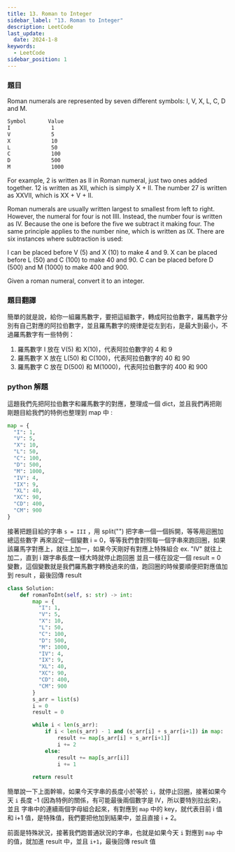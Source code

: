 ```yaml
---
title: 13. Roman to Integer
sidebar_label: "13. Roman to Integer"
description: LeetCode
last_update:
  date: 2024-1-8
keywords:
  - LeetCode  
sidebar_position: 1
---
```


### 題目

Roman numerals are represented by seven different symbols: I, V, X, L, C, D and M.

```md
Symbol       Value
I             1
V             5
X             10
L             50
C             100
D             500
M             1000
```

For example, 2 is written as II in Roman numeral, just two ones added together. 12 is written as XII, which is simply X + II. The number 27 is written as XXVII, which is XX + V + II.

Roman numerals are usually written largest to smallest from left to right. However, the numeral for four is not IIII. Instead, the number four is written as IV. Because the one is before the five we subtract it making four. The same principle applies to the number nine, which is written as IX. There are six instances where subtraction is used:

I can be placed before V (5) and X (10) to make 4 and 9. 
X can be placed before L (50) and C (100) to make 40 and 90. 
C can be placed before D (500) and M (1000) to make 400 and 900.



Given a roman numeral, convert it to an integer.


### 題目翻譯

簡單的就是說，給你一組羅馬數字，要把這組數字，轉成阿拉伯數字，羅馬數字分別有自己對應的阿拉伯數字，並且羅馬數字的規律是從左到右，是最大到最小，不過羅馬數字有一些特例：
1. 羅馬數字 I 放在 V(5) 和 X(10)，代表阿拉伯數字的 4 和 9
2. 羅馬數字 X 放在 L(50) 和 C(100)，代表阿拉伯數字的 40 和 90
3. 羅馬數字 C 放在 D(500) 和 M(1000)，代表阿拉伯數字的 400 和 900



### python 解題

這題我們先把阿拉伯數字和羅馬數字的對應，整理成一個 dict，並且我們再把剛剛題目給我們的特例也整理到 map 中 :

```py
map = {
  "I": 1,
  "V": 5,
  "X": 10,
  "L": 50,
  "C": 100,
  "D": 500,
  "M": 1000,
  "IV": 4,
  "IX": 9,
  "XL": 40,
  "XC": 90,
  "CD": 400,
  "CM": 900
}
```

接著把題目給的字串 `s = III` ，用 split("") 把字串一個一個拆開，等等用迴圈加總這些數字
再來設定一個變數 i = 0，等等我們會對照每一個字串來跑回圈，如果該羅馬字對應上，就往上加一，如果今天剛好有對應上特殊組合 ex. "IV" 就往上加二，直到 i 跟字串長度一樣大時就停止跑回圈
並且一樣在設定一個 result = 0 變數，這個變數就是我們羅馬數字轉換過來的值，跑回圈的時候要順便把對應值加到 result ，最後回傳 result



```py
class Solution:
    def romanToInt(self, s: str) -> int:
        map = {
          "I": 1,
          "V": 5,
          "X": 10,
          "L": 50,
          "C": 100,
          "D": 500,
          "M": 1000,
          "IV": 4,
          "IX": 9,
          "XL": 40,
          "XC": 90,
          "CD": 400,
          "CM": 900
        }        
        s_arr = list(s)
        i = 0
        result = 0

        while i < len(s_arr):
            if i < len(s_arr) - 1 and (s_arr[i] + s_arr[i+1]) in map:
                result += map[s_arr[i] + s_arr[i+1]]
                i += 2
            else:
                result += map[s_arr[i]]
                i += 1
                
        return result
```

簡單說一下上面幹嘛，如果今天字串的長度小於等於 `i`，就停止回圈，接著如果今天 `i` 長度 -1 (因為特例的關係，有可能最後兩個數字是 IV，所以要特別拉出來)，並且 字串中的連續兩個字母組合起來，有對應到 `map` 中的 key，就代表目前 i 值和 i+1 值，是特殊值，我們要把他加到結果中，並且直接 i + 2。

前面是特殊狀況，接著我們跑普通狀況的字串，也就是如果今天 `i` 對應到 `map` 中的值，就加進 result 中，並且 `i+1`，最後回傳 result 值




